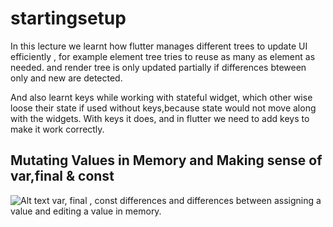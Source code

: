# startingsetup
In this lecture we learnt how flutter manages different trees to update UI efficiently , 
for example element tree tries to reuse as many as element as needed.
and render tree is only updated partially if differences bteween only and new are detected. 

And also learnt keys while working with stateful widget, which other wise loose their state if used without keys,because state would not move along with the widgets.
With keys it does, and in flutter we need to add keys to make it work correctly.

## Mutating Values in Memory and Making sense of var,final & const

![Alt text](<assets/documentation/Screenshot 2023-10-31 at 4.55.26 PM.png>)
var, final , const differences and differences between assigning a value and editing a value in memory.
